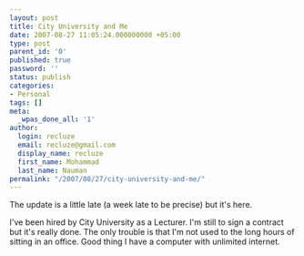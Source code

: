 ```yaml
---
layout: post
title: City University and Me
date: 2007-08-27 11:05:24.000000000 +05:00
type: post
parent_id: '0'
published: true
password: ''
status: publish
categories:
- Personal
tags: []
meta:
  _wpas_done_all: '1'
author:
  login: recluze
  email: recluze@gmail.com
  display_name: recluze
  first_name: Mohammad
  last_name: Nauman
permalink: "/2007/08/27/city-university-and-me/"
---
```

The update is a little late (a week late to be precise) but it's here.

I've been hired by City University as a Lecturer. I'm still to sign a contract but it's really done. The only trouble is that I'm not used to the long hours of sitting in an office. Good thing I have a computer with unlimited internet.

